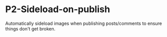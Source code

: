 P2-Sideload-on-publish
======================

Automatically sideload images when publishing posts/comments to ensure things don't get broken.
